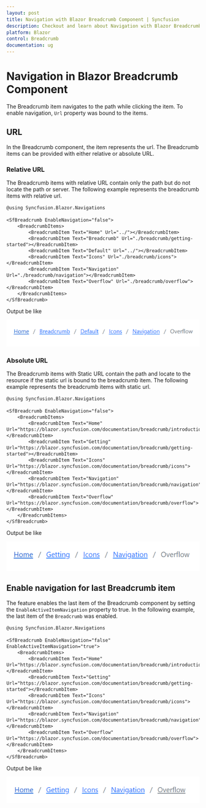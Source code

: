 ```yaml
---
layout: post
title: Navigation with Blazor Breadcrumb Component | Syncfusion
description: Checkout and learn about Navigation with Blazor Breadcrumb component of Syncfusion, and more details.
platform: Blazor
control: Breadcrumb
documentation: ug
---
```


# Navigation in Blazor Breadcrumb Component

The Breadcrumb item navigates to the path while clicking the item. To enable navigation, `Url` property was bound to the items.

## URL

In the Breadcrumb component, the item represents the url. The Breadcrumb items can be provided with either relative or absolute URL.

### Relative URL

The Breadcrumb items with relative URL contain only the path but do not locate the path or server. The following example represents the breadcrumb items with relative url.

```cshtml
@using Syncfusion.Blazor.Navigations

<SfBreadcrumb EnableNavigation="false">
    <BreadcrumbItems>
        <BreadcrumbItem Text="Home" Url="../"></BreadcrumbItem>
        <BreadcrumbItem Text="Breadcrumb" Url="./breadcrumb/getting-started"></BreadcrumbItem>
        <BreadcrumbItem Text="Default" Url="../"></BreadcrumbItem>
        <BreadcrumbItem Text="Icons" Url="./breadcrumb/icons"></BreadcrumbItem>
        <BreadcrumbItem Text="Navigation" Url="./breadcrumb/navigation"></BreadcrumbItem>
        <BreadcrumbItem Text="Overflow" Url="./breadcrumb/overflow"></BreadcrumbItem>
    </BreadcrumbItems>
</SfBreadcrumb>
```

Output be like

![Blazor Breadcrumb Component](./images/blazor-Breadcrumb-relative-url.png)

### Absolute URL

The Breadcrumb items with Static URL contain the path and locate to the resource if the static url is bound to the breadcrumb item. The following example represents the breadcrumb items with static url.

```cshtml
@using Syncfusion.Blazor.Navigations

<SfBreadcrumb EnableNavigation="false">
    <BreadcrumbItems>
        <BreadcrumbItem Text="Home" Url="https://blazor.syncfusion.com/documentation/breadcrumb/introduction"></BreadcrumbItem>
        <BreadcrumbItem Text="Getting" Url="https://blazor.syncfusion.com/documentation/breadcrumb/getting-started"></BreadcrumbItem>
        <BreadcrumbItem Text="Icons" Url="https://blazor.syncfusion.com/documentation/breadcrumb/icons"></BreadcrumbItem>
        <BreadcrumbItem Text="Navigation" Url="https://blazor.syncfusion.com/documentation/breadcrumb/navigation"></BreadcrumbItem>
        <BreadcrumbItem Text="Overflow" Url="https://blazor.syncfusion.com/documentation/breadcrumb/overflow"></BreadcrumbItem>
    </BreadcrumbItems>
</SfBreadcrumb>
```

Output be like

![Blazor Breadcrumb Component](./images/blazor-Breadcrumb-absolute-url.png)

## Enable navigation for last Breadcrumb item

The feature enables the last item of the Breadcrumb component by setting the `EnableActiveItemNavigation` property to true. In the following example, the last item of the `Breadcrumb` was enabled.

```cshtml
@using Syncfusion.Blazor.Navigations

<SfBreadcrumb EnableNavigation="false" EnableActiveItemNavigation="true">
    <BreadcrumbItems>
        <BreadcrumbItem Text="Home" Url="https://blazor.syncfusion.com/documentation/breadcrumb/introduction"></BreadcrumbItem>
        <BreadcrumbItem Text="Getting" Url="https://blazor.syncfusion.com/documentation/breadcrumb/getting-started"></BreadcrumbItem>
        <BreadcrumbItem Text="Icons" Url="https://blazor.syncfusion.com/documentation/breadcrumb/icons"></BreadcrumbItem>
        <BreadcrumbItem Text="Navigation" Url="https://blazor.syncfusion.com/documentation/breadcrumb/navigation"></BreadcrumbItem>
        <BreadcrumbItem Text="Overflow" Url="https://blazor.syncfusion.com/documentation/breadcrumb/overflow"></BreadcrumbItem>
    </BreadcrumbItems>
</SfBreadcrumb>
```

Output be like

![Blazor Breadcrumb Component](./images/blazor-Breadcrumb-enable-navigation.png)
